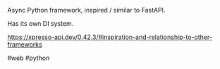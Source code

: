 Async Python framework, inspired / similar to FastAPI.

Has its own DI system.

https://xpresso-api.dev/0.42.3/#inspiration-and-relationship-to-other-frameworks

#web #python 
